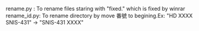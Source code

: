 rename.py   : To rename files staring with "fixed." which is fixed by winrar  
rename_id.py: To rename directory by move 番號 to begining.Ex: "HD  XXXX SNIS-431" -> "SNIS-431 XXXX"
